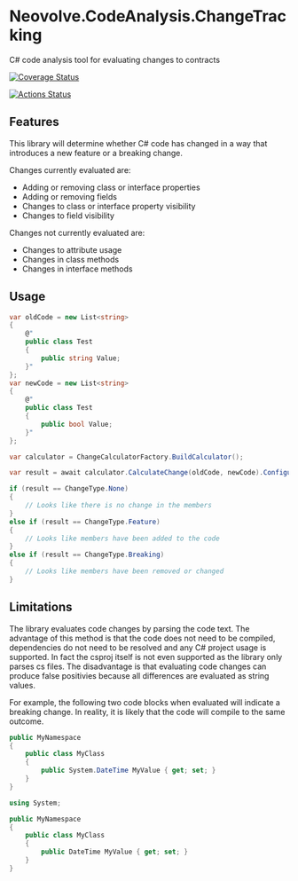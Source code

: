 # Neovolve.CodeAnalysis.ChangeTracking
C# code analysis tool for evaluating changes to contracts

[![Coverage Status](https://coveralls.io/repos/github/roryprimrose/Neovolve.CodeAnalysis.ChangeTracking/badge.svg?branch=master)](https://coveralls.io/github/roryprimrose/Neovolve.CodeAnalysis.ChangeTracking?branch=master)

[![Actions Status](https://github.com/roryprimrose/Neovolve.CodeAnalysis.ChangeTracking/workflows/CI/badge.svg)](https://github.com/roryprimrose/Neovolve.CodeAnalysis.ChangeTracking/actions)

## Features

This library will determine whether C# code has changed in a way that introduces a new feature or a breaking change. 

Changes currently evaluated are:
- Adding or removing class or interface properties
- Adding or removing fields
- Changes to class or interface property visibility
- Changes to field visibility

Changes not currently evaluated are:
- Changes to attribute usage
- Changes in class methods
- Changes in interface methods

## Usage
```csharp
var oldCode = new List<string>
{
    @"
    public class Test
    {
        public string Value;
    }"
};
var newCode = new List<string>
{
    @"
    public class Test
    {
        public bool Value;
    }"
};

var calculator = ChangeCalculatorFactory.BuildCalculator();

var result = await calculator.CalculateChange(oldCode, newCode).ConfigureAwait(false);

if (result == ChangeType.None) 
{
    // Looks like there is no change in the members
}
else if (result == ChangeType.Feature)
{
    // Looks like members have been added to the code
}
else if (result == ChangeType.Breaking)
{
    // Looks like members have been removed or changed
}
```

## Limitations
The library evaluates code changes by parsing the code text. The advantage of this method is that the code does not need to be compiled, dependencies do not need to be resolved and any C# project usage is supported. In fact the csproj itself is not even supported as the library only parses cs files. The disadvantage is that evaluating code changes can produce false positivies because all differences are evaluated as string values. 

For example, the following two code blocks when evaluated will indicate a breaking change. In reality, it is likely that the code will compile to the same outcome.

```csharp
public MyNamespace
{
    public class MyClass
    {
        public System.DateTime MyValue { get; set; }
    }
}
```

```csharp
using System;

public MyNamespace
{
    public class MyClass
    {
        public DateTime MyValue { get; set; }
    }
}
```
